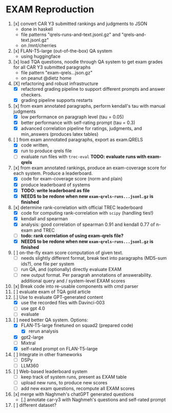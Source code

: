 # EXAM Reproduction


1. [x] convert CAR Y3 submitted rankings and judgments to JSON 
    * done in haskell
    * file patterns "qrels-runs-and-text.jsonl.gz" and "qrels-and-text.jsonl.gz"
    * on /mnt/cherries
2. [x] FLAN-T5-large (out-of-the-box) QA system
    * using huggingface
3. [x] load TQA questions, noodle through QA system to get exam grades for all CAR Y3 submitted paragraphs
    * file pattern "exam-qrels...json.gz"
    * on peanut @dietz home
3. [X] refactoring and robust infrastructure    
    * [X] refactored grading pipeline to support different prompts and answer checkers.
    * [X] grading pipeline supports restarts 
4. [x] from exam annotated paragraphs, perform kendall's tau with manual judgments
    * [x] low performance on paragraph level  (tau = 0.05)
    * [x] better performance with self-rating prompt (tau = 0.3)
    * [x] advanced correlation pipeline for ratings, judgments, and min_answers (produces latex tables)
5. [ ] from exam annnotated paragraphs, export as exam.QRELS    
    * [x] code written,
    * [x] run to produce qrels file
    * [ ] evaluate run files with `trec-eval` **TODO: evaluate runs with exam-qrels** 
6. [x] from exam annotated rankings, produce an exam-coverage score for each system. Produce a leaderboard.
    * [x] code for exam-coverage score (norm and plain)
    * [x] produce leaderboard of systems 
    * [x] **TODO: write leaderboard as file**
    * [x] **NEEDS to be redone when new `exam-qrels-runs...jsonl.gz` is finished**
7. [x] determine rank-correlation with official TREC leaderboard
    * [x] code for computing rank-correlation with `scipy` (handling ties!)
    * [x] kendall and spearman
    * [x] analysis: good correlation of spearman 0.91 and kendall 0.77 of n-exam and TREC
    * [ ] **todo: rank correlation of using exam-qrels file?**
    * [x] **NEEDS to be redone when new `exam-qrels-runs...jsonl.gz` is finished**
8. [ ] on-the-fly exam score computation of given text.
    * [ ] needs slightly different format, break text into paragraphs (MD5-sum ids?), one file per system
    * [ ] run QA, and (optionally) directly evaluate EXAM
    * [ ] new output format. Per paragrah annotations of answerability. additional query and / system-level EXAM scores
10. [x] Break code into re-usable components with cmd parser
11. [ ] evaluate exam of TQA gold article
12. [.] Use to evaluate GPT-generated content
    * [X] use the recorded files with Davinci-003
    * [ ] use gpt 4.0
    * [ ] evaluate
15. [ ] need better QA system. Options:
    * [x] FLAN-T5-large finetuned on squad2  (prepared code)
        * [x]  rerun analysis
    * [x] gpt2-large
    * [ ] Mixtral
    * [x] self-rated prompt on FLAN-T5-large
16. [ ] Integrate in other frameworks
    * [ ] DSPy
    * [ ] LLM360 
17. [ ] Web-based leaderboard system
    * [ ] keep track of system runs, present as EXAM table
    * [ ] upload new runs, to produce new scores
    * [ ] add new exam questions, recompute all EXAM scores
20. [x] merge with Naghmeh's chatGPT generated questions
    * [.] annotate car-y3 with Naghmeh's questions and self-rated prompt
30. [ ] different dataset?